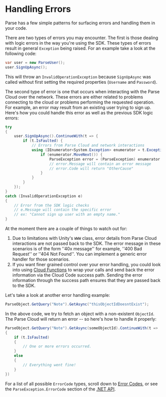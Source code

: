 # Handling Errors

Parse has a few simple patterns for surfacing errors and handling them in your code.

There are two types of errors you may encounter. The first is those dealing with logic errors in the way you're using the SDK. These types of errors result in general `Exception` being raised. For an example take a look at the following code:

```cs
var user = new ParseUser();
user.SignUpAsync();
```

This will throw an `InvalidOperationException` because `SignUpAsync` was called without first setting the required properties (`Username` and `Password`).

The second type of error is one that occurs when interacting with the Parse Cloud over the network. These errors are either related to problems connecting to the cloud or problems performing the requested operation. For example, an error may result from an existing user trying to sign up. Here's how you could handle this error as well as the previous SDK logic errors:

```cs
try
{
    user.SignUpAsync().ContinueWith(t => {
        if (t.IsFaulted) {
            // Errors from Parse Cloud and network interactions
            using (IEnumerator<System.Exception> enumerator = t.Exception.InnerExceptions.GetEnumerator()) {
                if (enumerator.MoveNext()) {
                    ParseException error = (ParseException) enumerator.Current;
                    // error.Message will contain an error message
                    // error.Code will return "OtherCause"
                }
            }
        }
    });
}
catch (InvalidOperationException e)
{
    // Error from the SDK logic checks
    // e.Message will contain the specific error
    // ex: "Cannot sign up user with an empty name."
}
```

At the moment there are a couple of things to watch out for:

1.  Due to limitations with Unity's `WWW` class, error details from Parse Cloud interactions are not passed back to the SDK. The error message in these scenarios is of the form ''40x message'' for example, ''400 Bad Request'' or ''404 Not Found''. You can implement a generic error handler for those scenarios.
2.  If you want finer grained control over your error handling, you could look into using [Cloud Functions](#cloudfunctions) to wrap your calls and send back the error information via the Cloud Code success path. Sending the error information through the success path ensures that they are passed back to the SDK.

Let's take a look at another error handling example:

```cs
ParseObject.GetQuery("Note").GetAsync("thisObjectIdDoesntExist");
```

In the above code, we try to fetch an object with a non-existent `ObjectId`. The Parse Cloud will return an error -- so here's how to handle it properly:

```cs
ParseObject.GetQuery("Note").GetAsync(someObjectId).ContinueWith(t =>
{
    if (t.IsFaulted)
    {
        // One or more errors occurred.
    }
    else
    {
        // Everything went fine!
    }
})
```

For a list of all possible `ErrorCode` types, scroll down to [Error Codes](#errors), or see the `ParseException.ErrorCode` section of the [.NET API](https://parse.com/docs/dotnet/api/html/T_Parse_ParseException_ErrorCode.htm).

